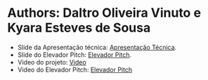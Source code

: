 # Authors: Daltro Oliveira Vinuto e Kyara Esteves de Sousa

 * Slide da Apresentação técnica: [Apresentação Técnica](assets/apresentacao_tecnica.pdf).
 * Slide do Elevador Pitch: [Elevador Pitch](assets/elevador_pitch.pdf).
 * Video do projeto: [Video](https://youtube.com/shorts/CUhSMierdbc?si=Et-zml9De7wYVzSC)
 * Video do Elevador Pitch: [Elevador Pitch](https://youtu.be/QQKlhBuk1cs)
